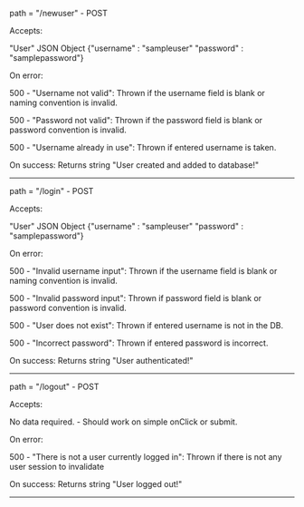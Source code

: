 path = "/newuser" - POST

Accepts:

"User" JSON Object {"username" : "sampleuser"
                    "password" : "samplepassword"}

On error:

500 - "Username not valid": Thrown if the username field is blank
                            or naming convention is invalid.

500 - "Password not valid": Thrown if the password field is blank
                            or password convention is invalid.

500 - "Username already in use": Thrown if entered username is taken.

On success:
Returns string "User created and added to database!"

---

path = "/login" - POST

Accepts:

"User" JSON Object {"username" : "sampleuser"
                    "password" : "samplepassword"}

On error:

500 - "Invalid username input": Thrown if the username field is blank
                                or naming convention is invalid.

500 - "Invalid password input": Thrown if password field is blank
                                or password convention is invalid.

500 - "User does not exist": Thrown if entered username is not in the DB.

500 - "Incorrect password": Thrown if entered password is incorrect.

On success:
Returns string "User authenticated!"

---

path = "/logout" - POST

Accepts:

No data required. - Should work on simple onClick or submit.

On error:

500 - "There is not a user currently logged in": Thrown if there is not
                                                 any user session to invalidate

On success:
Returns string "User logged out!"

---
